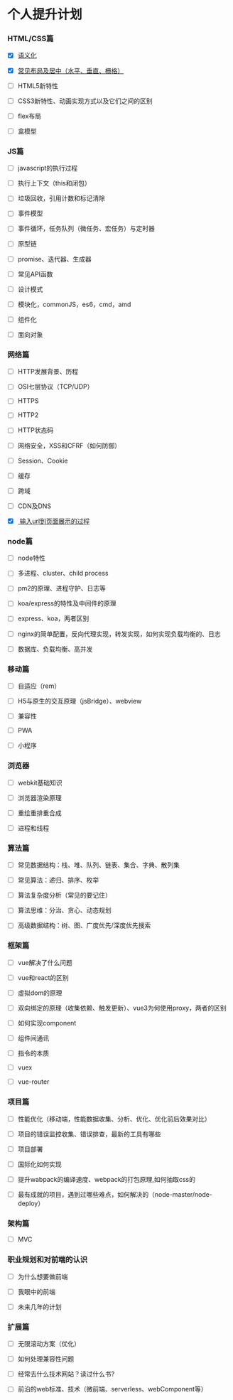 # 个人提升计划

### HTML/CSS篇

- [x] [语义化](https://github.com/lilangxiong/plan/blob/master/semantic.md)

- [x] [常见布局及居中（水平、垂直、栅格）](https://github.com/lilangxiong/plan/blob/master/layout.md)

- [ ] HTML5新特性

- [ ] CSS3新特性、动画实现方式以及它们之间的区别

- [ ] flex布局

- [ ] 盒模型


### JS篇
- [ ] javascript的执行过程

- [ ] 执行上下文（this和闭包）

- [ ] 垃圾回收，引用计数和标记清除

- [ ] 事件模型

- [ ] 事件循环，任务队列（微任务、宏任务）与定时器

- [ ] 原型链

- [ ] promise、迭代器、生成器

- [ ] 常见API函数

- [ ] 设计模式

- [ ] 模块化，commonJS，es6，cmd，amd

- [ ] 组件化

- [ ] 面向对象

### 网络篇

- [ ] HTTP发展背景、历程

- [ ] OSI七层协议（TCP/UDP）

- [ ] HTTPS

- [ ] HTTP2

- [ ] HTTP状态码

- [ ] 网络安全，XSS和CFRF（如何防御）

- [ ] Session、Cookie

- [ ] 缓存

- [ ] 跨域

- [ ] CDN及DNS

- [x] [ 输入url到页面展示的过程](https://github.com/lilangxiong/plan/blob/master/url/url.md)

### node篇

- [ ] node特性

- [ ] 多进程、cluster、child process

- [ ] pm2的原理、进程守护、日志等

- [ ] koa/express的特性及中间件的原理

- [ ] express、koa，两者区别

- [ ] nginx的简单配置，反向代理实现，转发实现，如何实现负载均衡的、日志

- [ ] 数据库、负载均衡、高并发


### 移动篇

- [ ] 自适应（rem）

- [ ] H5与原生的交互原理（jsBridge）、webview

- [ ] 兼容性

- [ ] PWA

- [ ] 小程序

### 浏览器

- [ ] webkit基础知识

- [ ] 浏览器渲染原理

- [ ] 重绘重排重合成

- [ ] 进程和线程

### 算法篇

- [ ] 常见数据结构：栈、堆、队列、链表、集合、字典、散列集

- [ ] 常见算法：递归、排序、枚举

- [ ] 算法复杂度分析（常见的要记住）

- [ ] 算法思维：分治、贪心、动态规划

- [ ] 高级数据结构：树、图、广度优先/深度优先搜索

### 框架篇

- [ ] vue解决了什么问题

- [ ] vue和react的区别

- [ ] 虚拟dom的原理

- [ ] 双向绑定的原理（收集依赖、触发更新）、vue3为何使用proxy，两者的区别

- [ ] 如何实现component

- [ ] 组件间通讯

- [ ] 指令的本质

- [ ] vuex

- [ ] vue-router

### 项目篇

- [ ] 性能优化（移动端，性能数据收集、分析、优化、优化前后效果对比）

- [ ] 项目的错误监控收集、错误排查，最新的工具有哪些

- [ ] 项目部署

- [ ] 国际化如何实现

- [ ] 提升wabpack的编译速度、webpack的打包原理,如何抽取css的

- [ ] 最有成就的项目，遇到过哪些难点，如何解决的（node-master/node-deploy）

### 架构篇

- [ ] MVC

### 职业规划和对前端的认识

- [ ] 为什么想要做前端

- [ ] 我眼中的前端

- [ ] 未来几年的计划

### 扩展篇

- [ ] 无限滚动方案（优化）

- [ ] 如何处理兼容性问题

- [ ] 经常去什么技术网站？读过什么书?

- [ ] 前沿的web标准、技术（微前端、serverless、webComponent等）
